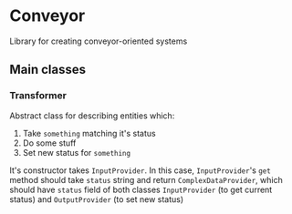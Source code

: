 # Conveyor

Library for creating conveyor-oriented systems

## Main classes

### Transformer

Abstract class for describing entities which:

1. Take `something` matching it's status
2. Do some stuff
3. Set new status for `something`

It's constructor takes `InputProvider`. In this case, `InputProvider`'s `get` method should take `status` string and return `ComplexDataProvider`, which should have `status` field of both classes `InputProvider` (to get current status) and `OutputProvider` (to set new status)